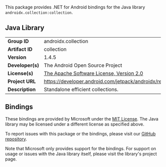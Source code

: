 This package provides .NET for Android bindings for the Java library `androidx.collection:collection`.

## Java Library

| | |
|-|-|
| **Group ID** | androidx.collection |
| **Artifact ID** | collection |
| **Version** | 1.4.5 |
| **Developer(s)** | The Android Open Source Project |
| **License(s)** | [The Apache Software License, Version 2.0](http://www.apache.org/licenses/LICENSE-2.0.txt) |
| **Project URL** | https://developer.android.com/jetpack/androidx/releases/collection#1.4.5 |
| **Description** | Standalone efficient collections. |

## Bindings

These bindings are provided by Microsoft under the [MIT License](https://opensource.org/licenses/MIT). The Java
library may be licensed under a different license as specified above.

To report issues with this package or the bindings, please visit our [GitHub repository](https://aka.ms/android-libraries).

Note that Microsoft only provides support for the bindings. For support on
usage or issues with the Java library itself, please visit the library's project page.
